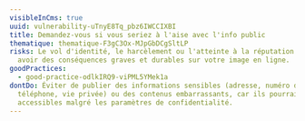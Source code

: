 ```yaml
---
visibleInCms: true
uuid: vulnerability-uTnyE8Tq_pbz6IWCCIXBI
title: Demandez-vous si vous seriez à l'aise avec l'info public
thematique: thematique-F3gC3Ox-MJpGbDCgSltLP
risks: Le vol d'identité, le harcèlement ou l'atteinte à la réputation peuvent
  avoir des conséquences graves et durables sur votre image en ligne.
goodPractices:
  - good-practice-odlkIRQ9-viPML5YMek1a
dontDo: Éviter de publier des informations sensibles (adresse, numéro de
  téléphone, vie privée) ou des contenus embarrassants, car ils pourraient être
  accessibles malgré les paramètres de confidentialité.
---
```

